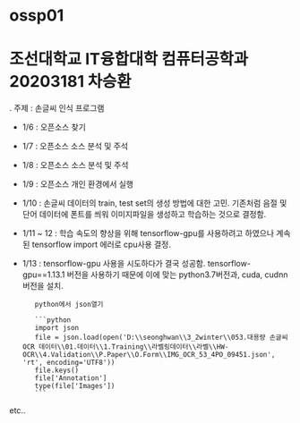 # ossp01
# 조선대학교 IT융합대학 컴퓨터공학과 20203181 차승환
. 주제 : 손글씨 인식 프로그램

 * 1/6 : 오픈소스 찾기

 * 1/7 : 오픈소스 소스 분석 및 주석

 * 1/8 : 오픈소스 소스 분석 및 주석

 * 1/9 : 오픈소스 개인 환경에서 실행

 * 1/10 : 손글씨 데이터의 train, test set의 생성 방법에 대한 고민. 기존처럼 음절 및 단어 데이터에 폰트를 씌워 이미지파일을 생성하고 학습하는 것으로 결정함.

 * 1/11 ~ 12 : 학습 속도의 향상을 위해 tensorflow-gpu를 사용하려고 하였으나 계속된 tensorflow import 에러로 cpu사용 결정.

 * 1/13 : tensorflow-gpu 사용을 시도하다가 결국 성공함.
          tensorflow-gpu==1.13.1 버전을 사용하기 때문에 이에 맞는 python3.7버전과, cuda, cudnn버전을 설치.
          
          python에서 json열기 
     
          ```python
          import json 
          file = json.load(open('D:\\seonghwan\\3_2winter\\053.대용량 손글씨 OCR 데이터\\01.데이터\\1.Training\\라벨링데이터\\라벨\\HW-    OCR\\4.Validation\\P.Paper\\O.Form\\IMG_OCR_53_4PO_09451.json', 'rt', encoding='UTF8')) 
          file.keys() 
          file['Annotation'] 
          type(file['Images']) 
          ```
          
etc.. 
